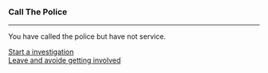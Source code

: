 ### Call The Police
---
You have called the police but have not service.

[Start a investigation]()  
[Leave and avoide getting involved]()